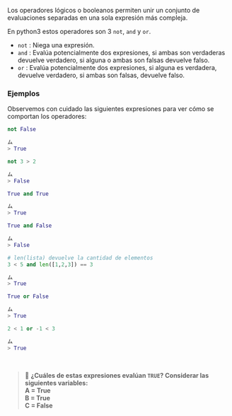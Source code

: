 Los operadores lógicos o booleanos permiten unir un conjunto de evaluaciones separadas en una sola expresión más compleja.

En python3 estos operadores son 3 `not`, `and` y `or`.
  
* `not` : Niega una expresión.
* `and` : Evalúa potencialmente dos expresiones, si ambas son verdaderas devuelve verdadero, si alguna o ambas son falsas devuelve falso.
* `or`  : Evalúa potencialmente dos expresiones, si alguna es verdadera, devuelve verdadero, si ambas son falsas, devuelve falso.


### Ejemplos

Observemos con cuidado las siguientes expresiones para ver cómo se comportan los operadores:

  ``` python
not False

ム
> True
  ```

  ``` python
not 3 > 2

ム
> False
  ```

  ``` python
True and True

ム
> True
  ```

  ``` python
True and False

ム
> False
  ```
  
  ``` python
# len(lista) devuelve la cantidad de elementos
3 < 5 and len([1,2,3]) == 3

ム
> True
  ```

  ``` python
True or False

ム
> True
  ```

  ``` python
2 < 1 or -1 < 3

ム
> True
  ```

<br>

> :memo: **¿Cuáles de estas expresiones evalúan `TRUE`? Considerar las siguientes variables:** <br> 
**A = True <br>
B = True <br>
C = False <br>**
